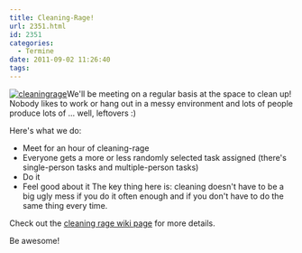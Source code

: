 ```yaml
---
title: Cleaning-Rage!
url: 2351.html
id: 2351
categories:
  - Termine
date: 2011-09-02 11:26:40
tags:
---
```


[![](https://blog.shackspace.de/wp-content/uploads/2011/09/cleaningrage.png "cleaningrage")](https://blog.shackspace.de/wp-content/uploads/2011/09/cleaningrage.png)We'll be meeting on a regular basis at the space to clean up!
Nobody likes to work or hang out in a messy environment and lots of people produce lots of ... well, leftovers :)

Here's what we do:

*   Meet for an hour of cleaning-rage
*   Everyone gets a more or less randomly selected task assigned (there's single-person tasks and multiple-person tasks)
*   Do it
*   Feel good about it
The key thing here is: cleaning doesn't have to be a big ugly mess if you do it often enough and if you don't have to do the same thing every time.

Check out the [cleaning rage wiki page](https://blog.shackspace.de/wiki/doku.php?id=project:cleaningrage) for more details.

Be awesome!